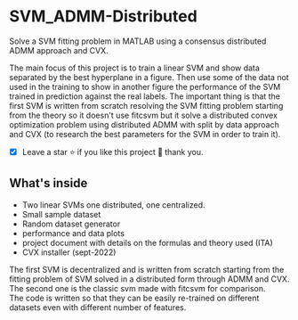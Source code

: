 # SVM_ADMM-Distributed
Solve a SVM fitting problem in MATLAB using a consensus distributed ADMM approach and CVX.

The main focus of this project is to train a linear SVM and show data separated by the best hyperplane in a figure. Then use some of the data not used in the training to show in another figure the performance of the SVM trained in prediction against the real labels. The important thing is that the first SVM is written from scratch resolving the SVM fitting problem starting from the theory so it doesn't use fitcsvm but it solve a distributed convex optimization problem using distributed ADMM with split by data approach and CVX (to research the best parameters for the SVM in order to train it).

- [x] Leave a star ⭐ if you like this project 🙂 thank you.

## What's inside
- Two linear SVMs one distributed, one centralized.
- Small sample dataset
- Random dataset generator
- performance and data plots  
- project document with details on the formulas and theory used (ITA)
- CVX installer (sept-2022)

The first SVM is decentralized and is written from scratch starting from the fitting problem of SVM solved in a distributed form through ADMM and CVX. The second one is the classic svm made with fitcsvm for comparison.  
The code is written so that they can be easily re-trained on different datasets even with different number of features.
